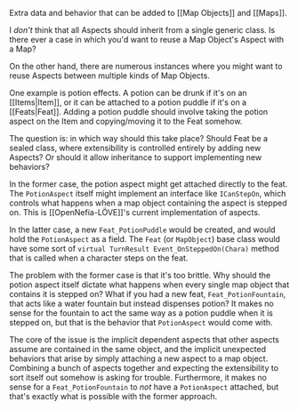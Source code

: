 Extra data and behavior that can be added to [[Map Objects]] and [[Maps]].

I *don't* think that all Aspects should inherit from a single generic class. Is there ever a case in which you'd want to reuse a Map Object's Aspect with a Map?

On the other hand, there are numerous instances where you might want to reuse Aspects between multiple kinds of Map Objects.

One example is potion effects. A potion can be drunk if it's on an [[Items|Item]], or it can be attached to a potion puddle if it's on a [[Feats|Feat]]. Adding a potion puddle should involve taking the potion aspect on the Item and copying/moving it to the Feat somehow.

The question is: in which way should this take place? Should Feat be a sealed class, where extensibility is controlled entirely by adding new Aspects? Or should it allow inheritance to support implementing new behaviors?

In the former case, the potion aspect might get attached directly to the feat. The `PotionAspect` itself might implement an interface like `ICanStepOn`, which controls what happens when a map object containing the aspect is stepped on. This is [[OpenNefia-LÖVE]]'s current implementation of aspects.

In the latter case, a new `Feat_PotionPuddle` would be created, and would hold the `PotionAspect` as a field. The `Feat` (or `MapObject`) base class would have some sort of `virtual TurnResult Event_OnSteppedOn(Chara)` method that is called when a character steps on the feat.

The problem with the former case is that it's too brittle. Why should the potion aspect itself dictate what happens when every single map object that contains it is stepped on? What if you had a new feat, `Feat_PotionFountain`, that acts like a water fountain but instead dispenses potion? It makes no sense for the fountain to act the same way as a potion puddle when it is stepped on, but that is the behavior that `PotionAspect` would come with.

The core of the issue is the implicit dependent aspects that other aspects assume are contained in the same object, and the implicit unexpected behaviors that arise by simply attaching a new aspect to a map object. Combining a bunch of aspects together and expecting the extensibility to sort itself out somehow is asking for trouble. Furthermore, it makes no sense for a `Feat_PotionFountain` to *not* have a `PotionAspect` attached, but that's exactly what is possible with the former approach.